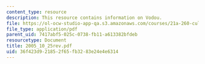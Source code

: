 ```yaml
---
content_type: resource
description: This resource contains information on Vodou.
file: https://ol-ocw-studio-app-qa.s3.amazonaws.com/courses/21a-260-culture-embodiment-and-the-senses-fall-2005/36f423d921852f65fb3283e24e4e6314_2005_10_25rev.pdf
file_type: application/pdf
parent_uid: 7417abf5-025c-0738-fb11-a613382bfdeb
resourcetype: Document
title: 2005_10_25rev.pdf
uid: 36f423d9-2185-2f65-fb32-83e24e4e6314
---
```

